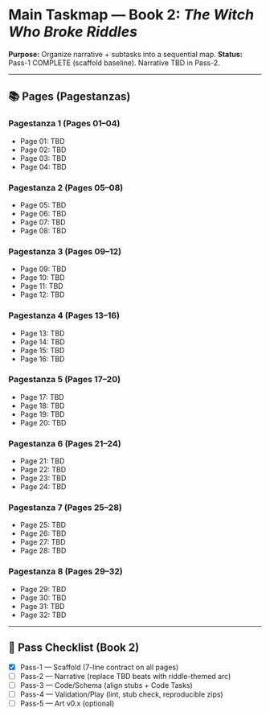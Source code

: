 # Main Taskmap — Book 2: *The Witch Who Broke Riddles*

**Purpose:** Organize narrative + subtasks into a sequential map.
**Status:** Pass-1 COMPLETE (scaffold baseline). Narrative TBD in Pass-2.

---

## 📚 Pages (Pagestanzas)

### Pagestanza 1 (Pages 01–04)
- Page 01: TBD
- Page 02: TBD
- Page 03: TBD
- Page 04: TBD

### Pagestanza 2 (Pages 05–08)
- Page 05: TBD
- Page 06: TBD
- Page 07: TBD
- Page 08: TBD

### Pagestanza 3 (Pages 09–12)
- Page 09: TBD
- Page 10: TBD
- Page 11: TBD
- Page 12: TBD

### Pagestanza 4 (Pages 13–16)
- Page 13: TBD
- Page 14: TBD
- Page 15: TBD
- Page 16: TBD

### Pagestanza 5 (Pages 17–20)
- Page 17: TBD
- Page 18: TBD
- Page 19: TBD
- Page 20: TBD

### Pagestanza 6 (Pages 21–24)
- Page 21: TBD
- Page 22: TBD
- Page 23: TBD
- Page 24: TBD

### Pagestanza 7 (Pages 25–28)
- Page 25: TBD
- Page 26: TBD
- Page 27: TBD
- Page 28: TBD

### Pagestanza 8 (Pages 29–32)
- Page 29: TBD
- Page 30: TBD
- Page 31: TBD
- Page 32: TBD

---

## 🔧 Pass Checklist (Book 2)
- [x] Pass-1 — Scaffold (7-line contract on all pages)
- [ ] Pass-2 — Narrative (replace TBD beats with riddle-themed arc)
- [ ] Pass-3 — Code/Schema (align stubs + Code Tasks)
- [ ] Pass-4 — Validation/Play (lint, stub check, reproducible zips)
- [ ] Pass-5 — Art v0.x (optional)
